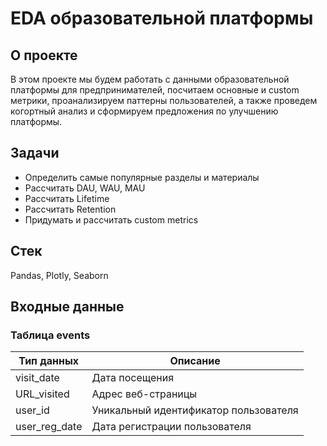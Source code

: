 # EDA образовательной платформы
## О проекте
В этом проекте мы будем работать с данными образовательной платформы для предпринимателей, посчитаем основные и custom метрики, проанализируем паттерны пользователей, а также проведем когортный анализ и сформируем предложения по улучшению платформы.
## Задачи
- Определить самые популярные разделы и материалы
- Рассчитать DAU, WAU, MAU
- Рассчитать Lifetime
- Рассчитать Retention
- Придумать и рассчитать custom metrics
## Стек
Pandas, Plotly, Seaborn
## Входные данные
### Таблица events
|  Тип данных   |              Описание                    |
|---------------|------------------------------------------|
| visit_date    | Дата посещения                           |
| URL_visited   | Адрес веб-страницы                       |
| user_id       | Уникальный идентификатор пользователя    |
| user_reg_date | Дата регистрации пользователя            |

